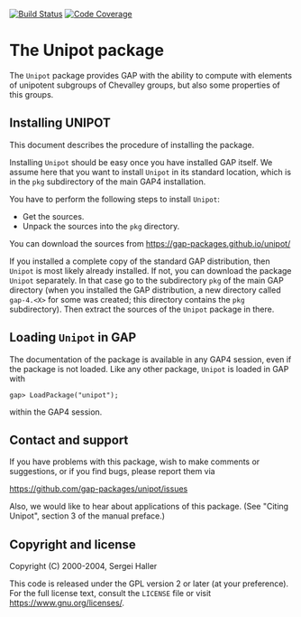 [![Build Status](https://github.com/gap-packages/unipot/workflows/CI/badge.svg?branch=master)](https://github.com/gap-packages/unipot/actions?query=workflow%3ACI+branch%3Amaster)
[![Code Coverage](https://codecov.io/github/gap-packages/unipot/coverage.svg?branch=master&token=)](https://codecov.io/gh/gap-packages/unipot)

# The Unipot package

The `Unipot` package provides GAP with the ability to compute with
elements of unipotent subgroups of Chevalley groups, but also some
properties of this groups.


## Installing UNIPOT

This document describes the procedure of installing the package.

Installing `Unipot` should be easy once you have installed GAP itself.
We assume here that you want to install `Unipot` in its standard
location, which is in the `pkg` subdirectory of the main GAP4
installation.

You have to perform the following steps to install `Unipot`:

- Get the sources.
- Unpack the sources into the `pkg` directory.

You can download the sources from
 <https://gap-packages.github.io/unipot/>

If you installed a complete copy of the standard GAP
distribution, then `Unipot` is most likely already installed. If not,
you can download the package `Unipot` separately. In that case go to the
subdirectory `pkg` of the main GAP directory (when you installed the GAP
distribution, a new directory called `gap-4.<X>` for some <X> was
created; this directory contains the `pkg` subdirectory).
Then extract the sources of the `Unipot` package in there.

## Loading `Unipot` in GAP

The documentation of the package is available in any GAP4 session, even
if the package is not loaded. Like any other package, `Unipot` is loaded
in GAP with

    gap> LoadPackage("unipot");

within the GAP4 session.


## Contact and support

If you have problems with this package, wish to make comments or
suggestions, or if you find bugs, please report them via

   <https://github.com/gap-packages/unipot/issues>

Also, we would like to hear about applications of this package.
(See "Citing Unipot", section 3 of the manual preface.)


## Copyright and license

Copyright (C) 2000-2004, Sergei Haller

This code is released under the GPL version 2 or later (at your
preference). For the full license text, consult the `LICENSE` file or
visit <https://www.gnu.org/licenses/>.
